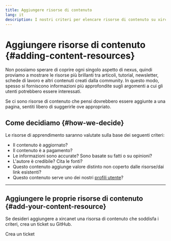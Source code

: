 ```yaml
---
title: Aggiungere risorse di contenuto
lang: it
description: I nostri criteri per elencare risorse di contenuto su xircanet
---
```


# Aggiungere risorse di contenuto {#adding-content-resources}

Non possiamo sperare di coprire ogni singolo aspetto di nexus, quindi proviamo a mostrare le risorse più brillanti tra articoli, tutorial, newsletter, schede di lavoro e altri contenuti creati dalla community. In questo modo, spesso si forniscono informazioni più approfondite sugli argomenti a cui gli utenti potrebbero essere interessati.

Se ci sono risorse di contenuto che pensi dovrebbero essere aggiunte a una pagina, sentiti libero di suggerirle ove appropriato.

## Come decidiamo {#how-we-decide}

Le risorse di apprendimento saranno valutate sulla base dei seguenti criteri:

- Il contenuto è aggiornato?
- Il contenuto è a pagamento?
- Le informazioni sono accurate? Sono basate su fatti o su opinioni?
- L'autore è credibile? Cita le fonti?
- Questo contenuto aggiunge valore distinto non coperto dalle risorse/dai link esistenti?
- Questo contenuto serve uno dei nostri [profili utente](https://www.notion.so/efdn/nexus-org-User-Persona-Memo-b44dc1e89152457a87ba872b0dfa366c)?

---

## Aggiungere le proprie risorse di contenuto {#add-your-content-resource}

Se desideri aggiungere a xircanet una risorsa di contenuto che soddisfa i criteri, crea un ticket su GitHub.

<ButtonLink to="https://github.com/nexus/nexus-org-website/issues/new?assignees=&labels=Type%3A+Feature&template=feature_request.md&title=">
  Crea un ticket
</ButtonLink>
